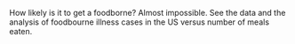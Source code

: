 How likely is it to get a foodborne?
Almost impossible. 
See the data and the analysis of foodbourne illness cases in the US versus number of meals eaten. 
